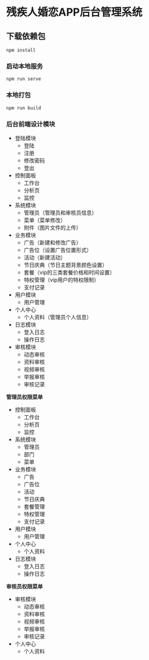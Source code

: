 # 残疾人婚恋APP后台管理系统

## 下载依赖包
```
npm install
```

### 启动本地服务
```
npm run serve
```

### 本地打包
```
npm run build
```


### 后台前端设计模块

- 登陆模块
    - 登陆
    - 注册
    - 修改密码
    - 登出
- 控制面板
    - 工作台
    - 分析页
    - 监控
- 系统模块
    - 管理员（管理员和审核员信息）
    - 菜单（菜单修改）
    - 附件（图片文件的上传）
- 业务模块
    - 广告（新建和修改广告）
    - 广告位（设置广告位置形式）
    - 活动（新建活动）
    - 节日庆典（节日主题背景颜色设置）
    - 套餐（vip的三类套餐价格和时间设置）
    - 特权管理（vip用户的特权限制）
    - 支付记录
- 用户模块
    - 用户管理
- 个人中心
    - 个人资料（管理员个人信息）
- 日志模块
    - 登入日志
    - 操作日志
- 审核模块
    - 动态审核
    - 资料审核
    - 视频审核
    - 举报审核
    - 审核记录

**管理员权限菜单**
- 控制面板
    - 工作台
    - 分析页
    - 监控
- 系统模块
    - 管理员
    - 部门
    - 菜单
- 业务模块
    - 广告
    - 广告位
    - 活动
    - 节日庆典
    - 套餐管理
    - 特权管理
    - 支付记录
- 用户模块
    - 用户管理
- 个人中心
    - 个人资料
- 日志模块
    - 登入日志
    - 操作日志

**审核员权限菜单**
- 审核模块
    - 动态审核
    - 资料审核
    - 视频审核
    - 举报审核
    - 审核记录
- 个人中心
    - 个人资料